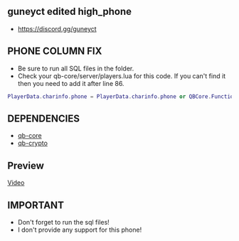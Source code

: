 ## guneyct edited high_phone

* https://discord.gg/guneyct

## PHONE COLUMN FIX
- Be sure to run all SQL files in the folder.
- Check your qb-core/server/players.lua for this code. If you can't find it then you need to add it after line 86.
```lua
PlayerData.charinfo.phone = PlayerData.charinfo.phone or QBCore.Functions.CreatePhoneNumber()
```

## DEPENDENCIES

* [qb-core](https://github.com/qbcore-framework/qb-core)
* [qb-crypto](https://github.com/qbcore-framework/qb-crypto)

## Preview

[Video](https://www.youtube.com/watch?v=pj2W6tHzzMU)

## IMPORTANT

- Don't forget to run the sql files!
- I don't provide any support for this phone!
